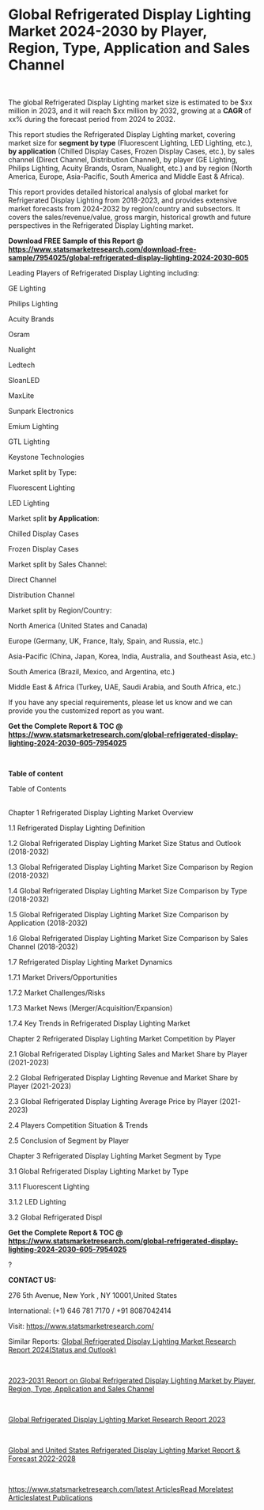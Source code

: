<h1>Global Refrigerated Display Lighting Market 2024-2030 by Player, Region, Type, Application and Sales Channel</h1><br/><p>The global Refrigerated Display Lighting market size is estimated to be $xx million in 2023, and it will reach $xx million by 2032, growing at a <strong>CAGR</strong> of xx% during the forecast period from 2024 to 2032.</p>
 
 
 
 <p>This report studies the Refrigerated Display Lighting market, covering market size for <strong>segment by type</strong> (Fluorescent Lighting, LED Lighting, etc.), <strong>by application</strong> (Chilled Display Cases, Frozen Display Cases, etc.), by sales channel (Direct Channel, Distribution Channel), by player (GE Lighting, Philips Lighting, Acuity Brands, Osram, Nualight, etc.) and by region (North America, Europe, Asia-Pacific, South America and Middle East & Africa).</p>
 
 
 
 <p>This report provides detailed historical analysis of global market for Refrigerated Display Lighting from 2018-2023, and provides extensive market forecasts from 2024-2032 by region/country and subsectors. It covers the sales/revenue/value, gross margin, historical growth and future perspectives in the Refrigerated Display Lighting market.</p>
 
 
 
 <p><strong>Download FREE Sample of this Report @ <a href="https://www.statsmarketresearch.com/download-free-sample/7954025/global-refrigerated-display-lighting-2024-2030-605">https://www.statsmarketresearch.com/download-free-sample/7954025/global-refrigerated-display-lighting-2024-2030-605</a></strong></p>
 
 
 
 <p>Leading Players of Refrigerated Display Lighting including:</p>
 
 
 
 <p>GE Lighting</p>
 
 
 
 <p>Philips Lighting</p>
 
 
 
 <p>Acuity Brands</p>
 
 
 
 <p>Osram</p>
 
 
 
 <p>Nualight</p>
 
 
 
 <p>Ledtech</p>
 
 
 
 <p>SloanLED</p>
 
 
 
 <p>MaxLite</p>
 
 
 
 <p>Sunpark Electronics</p>
 
 
 
 <p>Emium Lighting</p>
 
 
 
 <p>GTL Lighting</p>
 
 
 
 <p>Keystone Technologies</p>
 
 
 
 <p>Market split by Type:</p>
 
 
 
 <p>Fluorescent Lighting</p>
 
 
 
 <p>LED Lighting</p>
 
 
 
 <p>Market split <strong>by Application</strong>:</p>
 
 
 
 <p>Chilled Display Cases</p>
 
 
 
 <p>Frozen Display Cases</p>
 
 
 
 <p>Market split by Sales Channel:</p>
 
 
 
 <p>Direct Channel</p>
 
 
 
 <p>Distribution Channel</p>
 
 
 
 <p>Market split by Region/Country:</p>
 
 
 
 <p>North America (United States and Canada)</p>
 
 
 
 <p>Europe (Germany, UK, France, Italy, Spain, and Russia, etc.)</p>
 
 
 
 <p>Asia-Pacific (China, Japan, Korea, India, Australia, and Southeast Asia, etc.)</p>
 
 
 
 <p>South America (Brazil, Mexico, and Argentina, etc.)</p>
 
 
 
 <p>Middle East & Africa (Turkey, UAE, Saudi Arabia, and South Africa, etc.)</p>
 
 
 
 <p>If you have any special requirements, please let us know and we can provide you the customized report as you want.</p>
 
 
 
 <div><b>Get the Complete Report & TOC @ <a href="https://www.statsmarketresearch.com/global-refrigerated-display-lighting-2024-2030-605-7954025">https://www.statsmarketresearch.com/global-refrigerated-display-lighting-2024-2030-605-7954025</a></b></div>
 
 
 
 <p><br />
 
 <b>Table of content</b></p>
 
 
 
 <p>Table of Contents<br />
 
 <br />
 
 Chapter 1 Refrigerated Display Lighting Market Overview<br />
 
 1.1 Refrigerated Display Lighting Definition<br />
 
 1.2 Global Refrigerated Display Lighting Market Size Status and Outlook (2018-2032)<br />
 
 1.3 Global Refrigerated Display Lighting Market Size Comparison by Region (2018-2032)<br />
 
 1.4 Global Refrigerated Display Lighting Market Size Comparison by Type (2018-2032)<br />
 
 1.5 Global Refrigerated Display Lighting Market Size Comparison by Application (2018-2032)<br />
 
 1.6 Global Refrigerated Display Lighting Market Size Comparison by Sales Channel (2018-2032)<br />
 
 1.7 Refrigerated Display Lighting Market Dynamics<br />
 
 1.7.1 Market Drivers/Opportunities<br />
 
 1.7.2 Market Challenges/Risks<br />
 
 1.7.3 Market News (Merger/Acquisition/Expansion)<br />
 
 1.7.4 Key Trends in Refrigerated Display Lighting Market<br />
 
 Chapter 2 Refrigerated Display Lighting Market Competition by Player<br />
 
 2.1 Global Refrigerated Display Lighting Sales and Market Share by Player (2021-2023)<br />
 
 2.2 Global Refrigerated Display Lighting Revenue and Market Share by Player (2021-2023)<br />
 
 2.3 Global Refrigerated Display Lighting Average Price by Player (2021-2023)<br />
 
 2.4 Players Competition Situation & Trends<br />
 
 2.5 Conclusion of Segment by Player<br />
 
 Chapter 3 Refrigerated Display Lighting Market Segment by Type<br />
 
 3.1 Global Refrigerated Display Lighting Market by Type<br />
 
 3.1.1 Fluorescent Lighting<br />
 
 3.1.2 LED Lighting<br />
 
 3.2 Global Refrigerated Displ</p>
 
 
 
 <div><b>Get the Complete Report & TOC @ <a href="https://www.statsmarketresearch.com/global-refrigerated-display-lighting-2024-2030-605-7954025">https://www.statsmarketresearch.com/global-refrigerated-display-lighting-2024-2030-605-7954025</a></b></div>
 
 
 
 <p>? </p>
 
 
 
 <p><b>CONTACT US:</b><br />
 
 276 5th Avenue, New York , NY 10001,United States<br />
 
 International: (+1) 646 781 7170 / +91 8087042414<br />
 
 Visit: <a href="https://www.statsmarketresearch.com/">https://www.statsmarketresearch.com/</a><br />
 
 Similar Reports: <a href="https://www.statsmarketresearch.com/global-refrigerated-display-lighting-2024-2030-605-7954025">Global Refrigerated Display Lighting Market Research Report 2024(Status and Outlook)</a><br />
 
 <br />
 
 <a href="https://www.statsmarketresearch.com/global-refrigerated-display-lighting-2024-2030-605-7954025">2023-2031 Report on Global Refrigerated Display Lighting Market by Player, Region, Type, Application and Sales Channel</a><br />
 
 <br />
 
 <a href="https://www.statsmarketresearch.com/global-refrigerated-display-lighting-2024-2030-605-7954025">Global Refrigerated Display Lighting Market Research Report 2023</a><br />
 
 <br />
 
 <a href="https://www.statsmarketresearch.com/global-refrigerated-display-lighting-2024-2030-605-7954025">Global and United States Refrigerated Display Lighting Market Report & Forecast 2022-2028</a><br />
 
 <br />
 
 <a href="https://gyeongbokgung.com">https://www.statsmarketresearch.com/</a><a href="https://hallyeomaritime.com">latest Articles</a><a href="https://jingwansa.com">Read More</a><a href="https://nguoiviet.jp/">latest Articles</a><a href="https://www.intelmarketresearch.com/">latest Publications</a></p>